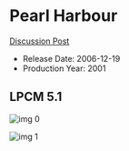 # Pearl Harbour

[Discussion Post](https://www.avsforum.com/threads/bass-eq-for-filtered-movies.2995212/post-58037622)

* Release Date: 2006-12-19
* Production Year: 2001

## LPCM 5.1

![img 0](https://i.imgur.com/REVk9RV.jpg)

![img 1](https://i.imgur.com/326LkH6.jpg)

